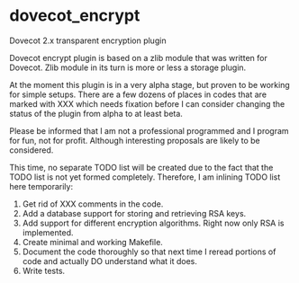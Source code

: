 dovecot_encrypt
===============

Dovecot 2.x transparent encryption plugin



Dovecot encrypt plugin is based on a zlib module that was written for Dovecot. Zlib module in its turn is more or less a storage plugin.

At the moment this plugin is in a very alpha stage, but proven to be working for simple setups. There are a few dozens of places in codes that are marked with XXX which needs fixation before I can consider changing the status of the plugin from alpha to at least beta.

Please be informed that I am not a professional programmed and I program for fun, not for profit. Although interesting proposals are likely to be considered.



This time, no separate TODO list will be created due to the fact that the TODO list is not yet formed completely. Therefore, I am inlining TODO list here temporarily:


1. Get rid of XXX comments in the code.
2. Add a database support for storing and retrieving  RSA keys.
3. Add support for different encryption algorithms. Right now only RSA is implemented.
4. Create minimal and working Makefile.
5. Document the code thoroughly so that next time I reread portions of code and actually DO understand what it does.
6. Write tests.



